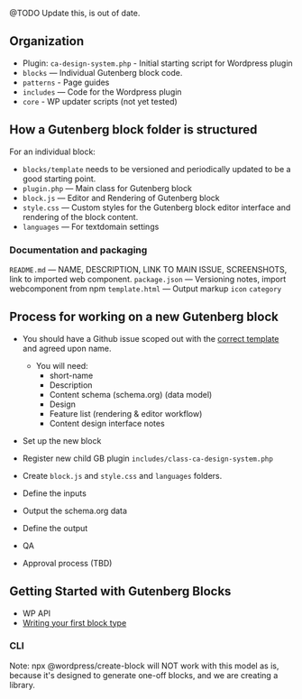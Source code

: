 @TODO Update this, is out of date.
## Organization

* Plugin: `ca-design-system.php` - Initial starting script for Wordpress plugin
* `blocks` — Individual Gutenberg block code.
* `patterns` - Page guides
* `includes` — Code for the Wordpress plugin
* `core` - WP updater scripts (not yet tested)

## How a Gutenberg block folder is structured

For an individual block:
* `blocks/template` needs to be versioned and periodically updated to be a good starting point.
* `plugin.php` — Main class for Gutenberg block
* `block.js` — Editor and Rendering of Gutenberg block
* `style.css` — Custom styles for the Gutenberg block editor interface and rendering of the block content.
* `languages` — For textdomain settings

### Documentation and packaging
`README.md` — NAME, DESCRIPTION, LINK TO MAIN ISSUE, SCREENSHOTS, link to imported web component.
`package.json` — Versioning notes, import webcomponent from npm
`template.html` — Output markup
`icon` 
`category`

## Process for working on a new Gutenberg block

* You should have a Github issue scoped out with the [correct template]() and agreed upon name.
    * You will need: 
        * short-name
        * Description
        * Content schema (schema.org) (data model)
        * Design 
        * Feature list (rendering & editor workflow)
        * Content design interface notes  

* Set up the new block
* Register new child GB plugin `includes/class-ca-design-system.php`
* Create `block.js` and `style.css` and `languages` folders.
* Define the inputs
* Output the schema.org data
* Define the output
* QA
* Approval process (TBD)

## Getting Started with Gutenberg Blocks
* WP API
* [Writing your first block type](https://developer.wordpress.org/block-editor/how-to-guides/block-tutorial/writing-your-first-block-type/)

### CLI
Note: npx @wordpress/create-block will NOT work with this model as is, because it's designed to generate one-off blocks, and we are creating a library.